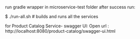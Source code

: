 
run gradle wrapper in microservice-test folder
after success
run: 

$ ./run-all.sh		# builds and runs all the services

for Product Catalog Service- swagger UI: 
Open url : http://localhost:8080/product-catalog/swagger-ui.html

